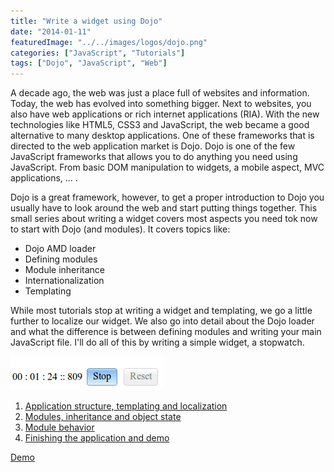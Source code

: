 ```yaml
---
title: "Write a widget using Dojo"
date: "2014-01-11"
featuredImage: "../../images/logos/dojo.png"
categories: ["JavaScript", "Tutorials"]
tags: ["Dojo", "JavaScript", "Web"]
---
```


A decade ago, the web was just a place full of websites and information. Today, the web has evolved into something bigger. Next to websites, you also have web applications or rich internet applications (RIA). With the new technologies like HTML5, CSS3 and JavaScript, the web became a good alternative to many desktop applications. One of these frameworks that is directed to the web application market is Dojo. Dojo is one of the few JavaScript frameworks that allows you to do anything you need using JavaScript. From basic DOM manipulation to widgets, a mobile aspect, MVC applications, ... .

Dojo is a great framework, however, to get a proper introduction to Dojo you usually have to look around the web and start putting things together. This small series about writing a widget covers most aspects you need tok now to start with Dojo (and modules). It covers topics like:

- Dojo AMD loader
- Defining modules
- Module inheritance
- Internationalization
- Templating

While most tutorials stop at writing a widget and templating, we go a little further to localize our widget. We also go into detail about the Dojo loader and what the difference is between defining modules and writing your main JavaScript file. I'll do all of this by writing a simple widget, a stopwatch.

![stop](images/stop.png)

1. [Application structure, templating and localization](/dojo-widget-resources/)
2. [Modules, inheritance and object state](/dojo-widget-inheritance/)
3. [Module behavior](/dojo-widget-behavior/)
4. [Finishing the application and demo](/dojo-widget-demo/)

[Demo](http://g00glen00b.github.io/dojo-stopwatch/)
